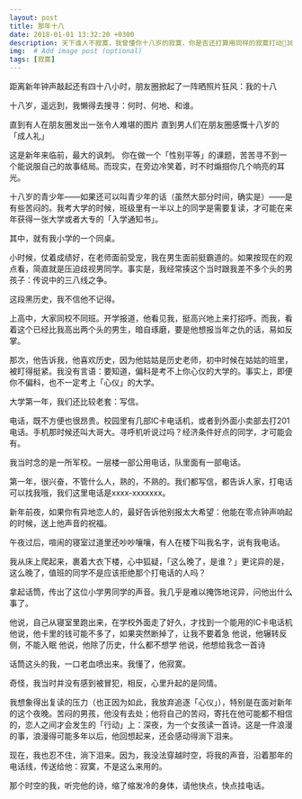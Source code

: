 ```yaml
---
layout: post
title: 那年十八
date: 2018-01-01 13:32:20 +0300
description: 天下谁人不寂寞，我曾懂你十八岁的寂寞，你是否还打算用同样的寂寞打动30+的我？ # Add post description (optional)
img:  # Add image post (optional)
tags: [寂寞]
---
```





距离新年钟声敲起还有四十八小时，朋友圈掀起了一阵晒照片狂风：我的十八


十八岁，遥远到，我懒得去搜寻：何时、何地、和谁。

直到有人在朋友圈发出一张令人难堪的图片
直到男人们在朋友圈感慨十八岁的「成人礼」

这是新年来临前，最大的讽刺。
你在做一个「性别平等」的课题，苦苦寻不到一个能说服自己的故事结局。而现实，在旁边冷笑着，时不时煽掴你几个响亮的耳光。

十八岁的青少年——如果还可以叫青少年的话（虽然大部分时间，确实是）——是有些苦闷的。我考大学的时候，班级里有一半以上的同学是需要复读，才可能在来年获得一张大学或者大专的「入学通知书」。

其中，就有我小学的一个同桌。

小时候，仗着成绩好，在老师面前受宠，我在男生面前挺霸道的。如果按现在的观点看，简直就是压迫歧视男同学。事实是，我经常揍这个当时跟我差不多个头的男孩子：传说中的三八线之争。

这段黑历史，我不信他不记得。

上高中，大家同校不同班。开学报道，他看见我，挺高兴地上来打招呼。而我，看着这个已经比我高出两个头的男生，暗自琢磨，要是他想报当年之仇的话，易如反掌。

那次，他告诉我，他喜欢历史，因为他姑姑是历史老师，初中时候在姑姑的班里，被盯得挺紧。我没有言语：要知道，偏科是考不上你心仪的大学的。事实上，即便你不偏科，也不一定考上「心仪」的大学。

大学第一年，我们还比较老套：写信。

电话，既不方便也很昂贵。校园里有几部IC卡电话机，或者到外面小卖部去打201电话。手机那时候还叫大哥大。寻呼机听说过吗？经济条件好点的同学，才可能会有。

我当时念的是一所军校。一层楼一部公用电话，队里面有一部电话。

第一年，很兴奋，不管什么人，熟的，不熟的。我们都写信，都告诉人家，打电话可以找我哦，我们这里电话是xxxx-xxxxxxx。

新年前夜，如果你有异地恋人的，最好告诉他别报太大希望：他能在零点钟声响起的时候，送上他声音的祝福。

午夜过后，喧闹的寝室过道里还吵吵嚷嚷，有人在楼下叫我名字，说有我电话。

我从床上爬起来，裹着大衣下楼，心中狐疑，「这么晚了，是谁？」更诧异的是，这么晚了，值班的同学不是应该拒绝那个打电话的人吗？

拿起话筒，传出了这位小学男同学的声音。我几乎是难以掩饰地诧异，问他出什么事了。

他说，自己从寝室里跑出来，在学校外面走了好久，才找到一个能用的IC卡电话机
他说，他卡里的钱可能不多了，如果突然断掉了，让我不要着急
他说，他辗转反侧，不能入眠
他说，他除了历史，什么都不想学
他说，他想给我念一首诗

话筒这头的我，一口老血喷出来。我懂了，他寂寞。

奇怪，我当时并没有感到被冒犯，相反，心里升起的是同情。

我想象得出复读的压力（也正因为如此，我放弃追逐「心仪」），特别是在面对新年的这个夜晚。苦闷的男孩，他没有去处；他将自己的苦闷，寄托在他可能都不相信的，恋人之间才会发生的「行动」上：深夜，为一个女孩读一首诗。这是一件浪漫的事，浪漫得可能多年以后，他回想起来，还会感动得淌下泪来。

现在，我也忍不住，淌下泪来。因为，我没法穿越时空，将我的声音，沿着那年的电话线，传送给他：寂寞，不是这么来用的。

那个时空的我，听完他的诗，缩了缩发冷的身体，请他快点，快点挂电话。
